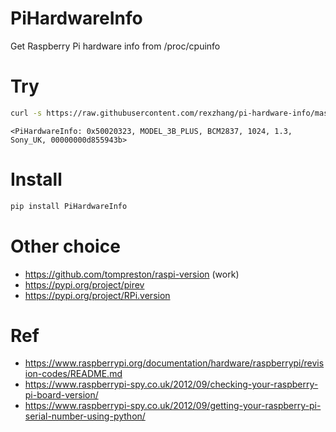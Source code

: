 # PiHardwareInfo
Get Raspberry Pi hardware info from /proc/cpuinfo


# Try
```bash
curl -s https://raw.githubusercontent.com/rexzhang/pi-hardware-info/master/pi_hardware_info.py | python3
```
```text
<PiHardwareInfo: 0x50020323, MODEL_3B_PLUS, BCM2837, 1024, 1.3, Sony_UK, 00000000d855943b>
```

# Install
```bash
pip install PiHardwareInfo
```

# Other choice
* https://github.com/tompreston/raspi-version (work)
* https://pypi.org/project/pirev
* https://pypi.org/project/RPi.version

# Ref
* https://www.raspberrypi.org/documentation/hardware/raspberrypi/revision-codes/README.md
* https://www.raspberrypi-spy.co.uk/2012/09/checking-your-raspberry-pi-board-version/
* https://www.raspberrypi-spy.co.uk/2012/09/getting-your-raspberry-pi-serial-number-using-python/
